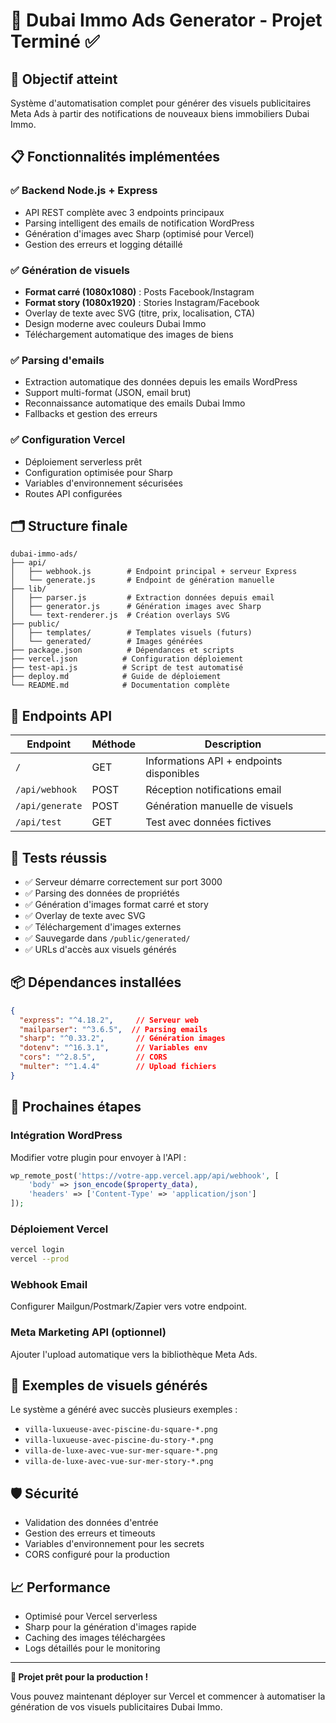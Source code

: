 # 🏢 Dubai Immo Ads Generator - Projet Terminé ✅

## 🎯 Objectif atteint

Système d'automatisation complet pour générer des visuels publicitaires Meta Ads à partir des notifications de nouveaux biens immobiliers Dubai Immo.

## 📋 Fonctionnalités implémentées

### ✅ Backend Node.js + Express
- API REST complète avec 3 endpoints principaux
- Parsing intelligent des emails de notification WordPress
- Génération d'images avec Sharp (optimisé pour Vercel)
- Gestion des erreurs et logging détaillé

### ✅ Génération de visuels
- **Format carré (1080x1080)** : Posts Facebook/Instagram
- **Format story (1080x1920)** : Stories Instagram/Facebook
- Overlay de texte avec SVG (titre, prix, localisation, CTA)
- Design moderne avec couleurs Dubai Immo
- Téléchargement automatique des images de biens

### ✅ Parsing d'emails
- Extraction automatique des données depuis les emails WordPress
- Support multi-format (JSON, email brut)
- Reconnaissance automatique des emails Dubai Immo
- Fallbacks et gestion des erreurs

### ✅ Configuration Vercel
- Déploiement serverless prêt
- Configuration optimisée pour Sharp
- Variables d'environnement sécurisées
- Routes API configurées

## 🗂️ Structure finale

```
dubai-immo-ads/
├── api/
│   ├── webhook.js        # Endpoint principal + serveur Express
│   └── generate.js       # Endpoint de génération manuelle
├── lib/
│   ├── parser.js         # Extraction données depuis email
│   ├── generator.js      # Génération images avec Sharp
│   └── text-renderer.js  # Création overlays SVG
├── public/
│   ├── templates/        # Templates visuels (futurs)
│   └── generated/        # Images générées
├── package.json          # Dépendances et scripts
├── vercel.json          # Configuration déploiement
├── test-api.js          # Script de test automatisé
├── deploy.md            # Guide de déploiement
└── README.md            # Documentation complète
```

## 🚀 Endpoints API

| Endpoint | Méthode | Description |
|----------|---------|-------------|
| `/` | GET | Informations API + endpoints disponibles |
| `/api/webhook` | POST | Réception notifications email |
| `/api/generate` | POST | Génération manuelle de visuels |
| `/api/test` | GET | Test avec données fictives |

## 🧪 Tests réussis

- ✅ Serveur démarre correctement sur port 3000
- ✅ Parsing des données de propriétés
- ✅ Génération d'images format carré et story
- ✅ Overlay de texte avec SVG
- ✅ Téléchargement d'images externes
- ✅ Sauvegarde dans `/public/generated/`
- ✅ URLs d'accès aux visuels générés

## 📦 Dépendances installées

```json
{
  "express": "^4.18.2",     // Serveur web
  "mailparser": "^3.6.5",  // Parsing emails
  "sharp": "^0.33.2",       // Génération images
  "dotenv": "^16.3.1",      // Variables env
  "cors": "^2.8.5",         // CORS
  "multer": "^1.4.4"        // Upload fichiers
}
```

## 🔗 Prochaines étapes

### Intégration WordPress
Modifier votre plugin pour envoyer à l'API :
```php
wp_remote_post('https://votre-app.vercel.app/api/webhook', [
    'body' => json_encode($property_data),
    'headers' => ['Content-Type' => 'application/json']
]);
```

### Déploiement Vercel
```bash
vercel login
vercel --prod
```

### Webhook Email
Configurer Mailgun/Postmark/Zapier vers votre endpoint.

### Meta Marketing API (optionnel)
Ajouter l'upload automatique vers la bibliothèque Meta Ads.

## 🎨 Exemples de visuels générés

Le système a généré avec succès plusieurs exemples :
- `villa-luxueuse-avec-piscine-du-square-*.png`
- `villa-luxueuse-avec-piscine-du-story-*.png`
- `villa-de-luxe-avec-vue-sur-mer-square-*.png`
- `villa-de-luxe-avec-vue-sur-mer-story-*.png`

## 🛡️ Sécurité

- Validation des données d'entrée
- Gestion des erreurs et timeouts
- Variables d'environnement pour les secrets
- CORS configuré pour la production

## 📈 Performance

- Optimisé pour Vercel serverless
- Sharp pour la génération d'images rapide
- Caching des images téléchargées
- Logs détaillés pour le monitoring

---

**🎉 Projet prêt pour la production !** 

Vous pouvez maintenant déployer sur Vercel et commencer à automatiser la génération de vos visuels publicitaires Dubai Immo.
